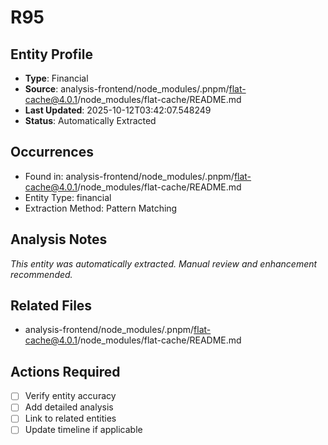 # R95

## Entity Profile
- **Type**: Financial
- **Source**: analysis-frontend/node_modules/.pnpm/flat-cache@4.0.1/node_modules/flat-cache/README.md
- **Last Updated**: 2025-10-12T03:42:07.548249
- **Status**: Automatically Extracted

## Occurrences
- Found in: analysis-frontend/node_modules/.pnpm/flat-cache@4.0.1/node_modules/flat-cache/README.md
- Entity Type: financial
- Extraction Method: Pattern Matching

## Analysis Notes
*This entity was automatically extracted. Manual review and enhancement recommended.*

## Related Files
- analysis-frontend/node_modules/.pnpm/flat-cache@4.0.1/node_modules/flat-cache/README.md

## Actions Required
- [ ] Verify entity accuracy
- [ ] Add detailed analysis
- [ ] Link to related entities
- [ ] Update timeline if applicable
